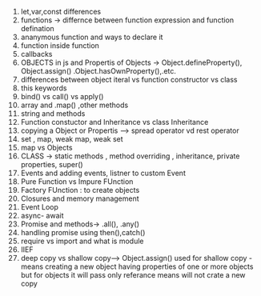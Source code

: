 1) let,var,const differences
2) functions -> differnce between function expression and function defination 
3) ananymous function and ways to declare it
4) function inside function 
5) callbacks
6) OBJECTS in js and Propertis of Objects -> Object.defineProperty(), Object.assign() .Object.hasOwnProperty(),.etc.
7) differences between object iteral vs function constructor vs class
8) this keywords 
9) bind() vs call() vs apply()
10) array and .map() ,other methods
11) string and methods
12) Function constuctor and Inheritance vs class Inheritance
13) copying a Object or Propertis --> spread operator vd rest operator 
14) set , map, weak map, weak set
15) map vs Objects
16) CLASS -> static methods , method overriding , inheritance, private properties, super()
17) Events and adding events, listner to custom Event
18) Pure Function vs Impure FUnction 
19) Factory FUnction : to create objects
20) Closures and memory management
21) Event Loop 
22) async- await 
23) Promise and methods-> .all(), .any()
24) handling promise using then(),catch()
25) require vs import and what is module
26) IIEF
27) deep copy vs shallow copy-->
    Object.assign() used for shallow copy - means creating a new object having properties of one or more objects but for objects it will 
    pass only referance means will not crate a new copy

